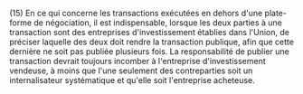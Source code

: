 (15) En ce qui concerne les transactions exécutées en dehors d'une plate-forme de négociation, il est indispensable, lorsque les deux parties à une transaction sont des entreprises d'investissement établies dans l'Union, de préciser laquelle des deux doit rendre la transaction publique, afin que cette dernière ne soit pas publiée plusieurs fois. La responsabilité de publier une transaction devrait toujours incomber à l'entreprise d'investissement vendeuse, à moins que l'une seulement des contreparties soit un internalisateur systématique et qu'elle soit l'entreprise acheteuse.